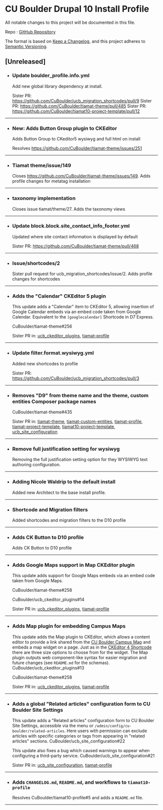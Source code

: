 # CU Boulder Drupal 10 Install Profile

All notable changes to this project will be documented in this file.

Repo : [GitHub Repository](https://github.com/CuBoulder/tiamat10-profile)

The format is based on [Keep a Changelog](https://keepachangelog.com/en/1.0.0/),
and this project adheres to [Semantic Versioning](https://semver.org/spec/v2.0.0.html).

## [Unreleased]

- ### Update boulder_profile.info.yml
  Add new global library dependency at install.
  
  Sister PR: https://github.com/CuBoulder/ucb_migration_shortcodes/pull/9
  Sister PR: https://github.com/CuBoulder/tiamat-theme/pull/485
  Sister PR: https://github.com/CuBoulder/tiamat10-project-template/pull/12
---

- ### New: Adds Button Group plugin to CKEditor
  Adds Button Group to CKeditor5 wysiwyg and full html on install
  
  Resolves https://github.com/CuBoulder/tiamat-theme/issues/251
---

- ### Tiamat theme/issue/149
  Closes https://github.com/CuBoulder/tiamat-theme/issues/149.
  Adds profile changes for metatag installation
---

- ### taxonomy implementation
  Closes issue tiamat/theme/27.
  Adds the taxonomy views
---

- ### Update block.block.site_contact_info_footer.yml
  Updated where site contact information is displayed by default
  
  Sister PR: https://github.com/CuBoulder/tiamat-theme/pull/468
---

- ### Issue/shortcodes/2
  Sister pull request for ucb_migration_shortcodes/issue/2.
  Adds profile changes for shortcodes
---

- ### Adds the "Calendar" CKEditor 5 plugin
  This update adds a "Calendar" item to CKEditor 5, allowing insertion of Google Calendar embeds via an embed code taken from Google Calendar. Equivalent to the `[googlecalendar]` Shortcode in D7 Express.
  
  CuBoulder/tiamat-theme#256
  
  Sister PR in: [ucb_ckeditor_plugins](https://github.com/CuBoulder/ucb_ckeditor_plugins/pull/25), [tiamat-profile](https://github.com/CuBoulder/tiamat-profile/pull/53)
---

- ### Update filter.format.wysiwyg.yml
  Added new shortcodes to profile
  
  Sister PR: https://github.com/CuBoulder/ucb_migration_shortcodes/pull/3
---

- ### Removes "D9" from theme name and the theme, custom entities Composer package names
  CuBoulder/tiamat-theme#435
  
  Sister PR in: [tiamat-theme](https://github.com/CuBoulder/tiamat-theme/pull/452), [tiamat-custom-entities](https://github.com/CuBoulder/tiamat-custom-entities/pull/70), [tiamat-profile](https://github.com/CuBoulder/tiamat-profile/pull/52), [tiamat-project-template](https://github.com/CuBoulder/tiamat-project-template/pull/28), [tiamat10-project-template](https://github.com/CuBoulder/tiamat10-project-template/pull/8), [ucb_site_configuration](https://github.com/CuBoulder/ucb_site_configuration/pull/26)
---

- ### Remove full justification setting for wysiwyg
  Removing the full justification setting option for they WYSIWYG text authoring configuration.  
---

- ### Adding Nicole Waldrip to the default install
  Added new Architect to the base install profile.  
---

- ### Shortcode and Migration filters
  Added shortcodes and migration filters to the D10 profile
---

- ### Adds CK Button to D10 profile
  Adds CK Button to D10 profile
---

- ### Adds Google Maps support in Map CKEditor plugin
  This update adds support for Google Maps embeds via an embed code taken from Google Maps.
  
  CuBoulder/tiamat-theme#258
  
  CuBoulder/ucb_ckeditor_plugins#14
  
  Sister PR in: [ucb_ckeditor_plugins](https://github.com/CuBoulder/ucb_ckeditor_plugins/pull/16), [tiamat-profile](https://github.com/CuBoulder/tiamat-profile/pull/49)
---

- ### Adds Map plugin for embedding Campus Maps
  This update adds the Map plugin to CKEditor, which allows a content editor to provide a link shared from the [CU Boulder Campus Map](https://www.colorado.edu/map/) and embeds a map widget on a page. Just as in the [CKEditor 4 Shortcode](https://websupport.colorado.edu/article/425-campus-map-shortcode) there are three size options to choose from for the widget. The Map plugin outputs web component-like syntax for easier migration and future changes (see `README.md` for the schemas). CuBoulder/ucb_ckeditor_plugins#13
  
  CuBoulder/tiamat-theme#258
  
  Sister PR in: [ucb_ckeditor_plugins](https://github.com/CuBoulder/ucb_ckeditor_plugins/pull/15), [tiamat-profile](https://github.com/CuBoulder/tiamat-profile/pull/48)
---

- ### Adds a global "Related articles" configuration form to CU Boulder Site Settings
  This update adds a "Related articles" configuration form to CU Boulder Site Settings, accessible via the menu or `/admin/config/cu-boulder/related-articles`. Here users with permission can exclude articles with specific categories or tags from appearing in "related articles" sections. CuBoulder/ucb_site_configuration#22
  
  This update also fixes a bug which caused warnings to appear when configuring a third-party service. CuBoulder/ucb_site_configuration#21
  
  Sister PR in: [ucb_site_configuration](https://github.com/CuBoulder/ucb_site_configuration/pull/23), [tiamat-profile](https://github.com/CuBoulder/tiamat-profile/pull/47)
---

- ### Adds `CHANGELOG.md`, `README.md`, and workflows to `tiamat10-profile`
  Resolves CuBoulder/tiamat10-profile#5 and adds a `README.md` file.
---
